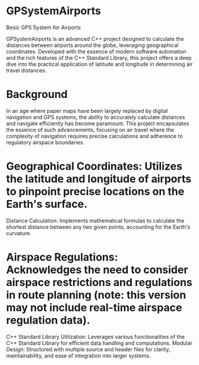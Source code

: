 # GPSystemAirports
Besic GPS System for Airports

GPSystemAirports is an advanced C++ project designed to calculate the distances between airports around the globe, leveraging geographical coordinates. Developed with the essence of modern software automation and the rich features of the C++ Standard Library, this project offers a deep dive into the practical application of latitude and longitude in determining air travel distances.

# Background
In an age where paper maps have been largely replaced by digital navigation and GPS systems, the ability to accurately calculate distances and navigate efficiently has become paramount. This project encapsulates the essence of such advancements, focusing on air travel where the complexity of navigation requires precise calculations and adherence to regulatory airspace boundaries.

# Geographical Coordinates: Utilizes the latitude and longitude of airports to pinpoint precise locations on the Earth's surface.
Distance Calculation: Implements mathematical formulas to calculate the shortest distance between any two given points, accounting for the Earth's curvature.

# Airspace Regulations: Acknowledges the need to consider airspace restrictions and regulations in route planning (note: this version may not include real-time airspace regulation data).
C++ Standard Library Utilization: Leverages various functionalities of the C++ Standard Library for efficient data handling and computations.
Modular Design: Structured with multiple source and header files for clarity, maintainability, and ease of integration into larger systems.
